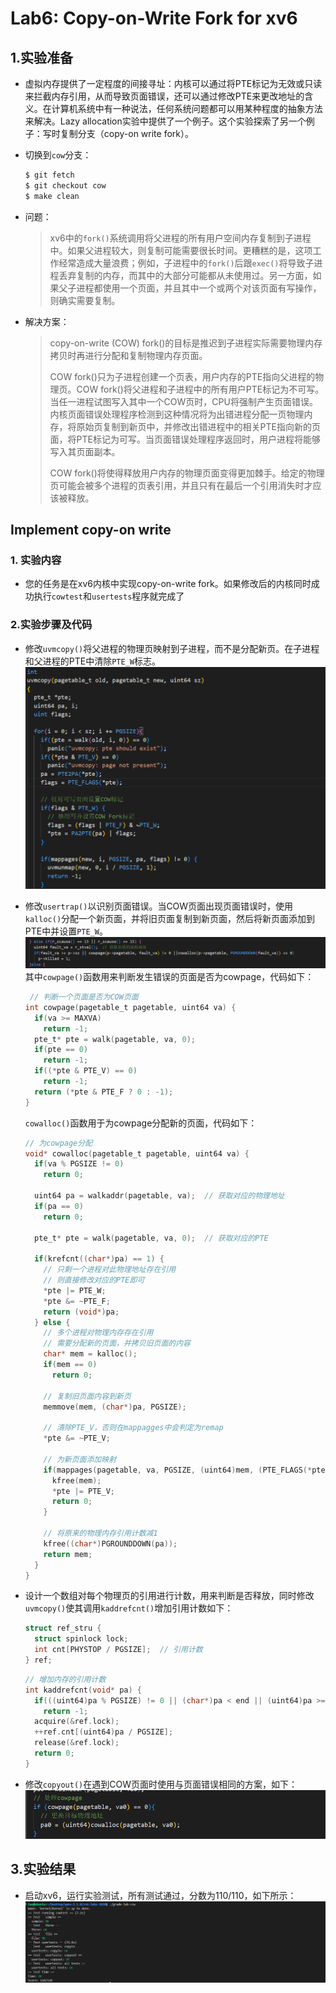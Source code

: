 # Lab6: Copy-on-Write Fork for xv6

## 1.实验准备

* 虚拟内存提供了一定程度的间接寻址：内核可以通过将PTE标记为无效或只读来拦截内存引用，从而导致页面错误，还可以通过修改PTE来更改地址的含义。在计算机系统中有一种说法，任何系统问题都可以用某种程度的抽象方法来解决。Lazy allocation实验中提供了一个例子。这个实验探索了另一个例子：写时复制分支（copy-on write fork）。

* 切换到`cow`分支：

  ```c
  $ git fetch
  $ git checkout cow
  $ make clean
  ```

* 问题：

  > xv6中的`fork()`系统调用将父进程的所有用户空间内存复制到子进程中。如果父进程较大，则复制可能需要很长时间。更糟糕的是，这项工作经常造成大量浪费；例如，子进程中的`fork()`后跟`exec()`将导致子进程丢弃复制的内存，而其中的大部分可能都从未使用过。另一方面，如果父子进程都使用一个页面，并且其中一个或两个对该页面有写操作，则确实需要复制。

* 解决方案：

  > copy-on-write (COW) fork()的目标是推迟到子进程实际需要物理内存拷贝时再进行分配和复制物理内存页面。
  >
  > COW fork()只为子进程创建一个页表，用户内存的PTE指向父进程的物理页。COW fork()将父进程和子进程中的所有用户PTE标记为不可写。当任一进程试图写入其中一个COW页时，CPU将强制产生页面错误。内核页面错误处理程序检测到这种情况将为出错进程分配一页物理内存，将原始页复制到新页中，并修改出错进程中的相关PTE指向新的页面，将PTE标记为可写。当页面错误处理程序返回时，用户进程将能够写入其页面副本。
  >
  > COW fork()将使得释放用户内存的物理页面变得更加棘手。给定的物理页可能会被多个进程的页表引用，并且只有在最后一个引用消失时才应该被释放。

## Implement copy-on write

### 1. 实验内容

* 您的任务是在xv6内核中实现copy-on-write fork。如果修改后的内核同时成功执行`cowtest`和`usertests`程序就完成了


### 2.实验步骤及代码

* 修改`uvmcopy()`将父进程的物理页映射到子进程，而不是分配新页。在子进程和父进程的PTE中清除`PTE_W`标志。
  ![image-20240522223607376](image-20240522223607376.png)
* 修改`usertrap()`以识别页面错误。当COW页面出现页面错误时，使用`kalloc()`分配一个新页面，并将旧页面复制到新页面，然后将新页面添加到PTE中并设置`PTE_W`。
  ![image-20240522223654457](image-20240522223654457.png)其中`cowpage()`函数用来判断发生错误的页面是否为cowpage，代码如下：
  
  ```c
   // 判断一个页面是否为COW页面
  int cowpage(pagetable_t pagetable, uint64 va) {
    if(va >= MAXVA)
      return -1;
    pte_t* pte = walk(pagetable, va, 0);
    if(pte == 0)
      return -1;
    if((*pte & PTE_V) == 0)
      return -1;
    return (*pte & PTE_F ? 0 : -1);
  }
  ```
  
  `cowalloc()`函数用于为cowpage分配新的页面，代码如下：
  
  ```c
  // 为cowpage分配
  void* cowalloc(pagetable_t pagetable, uint64 va) {
    if(va % PGSIZE != 0)
      return 0;
  
    uint64 pa = walkaddr(pagetable, va);  // 获取对应的物理地址
    if(pa == 0)
      return 0;
  
    pte_t* pte = walk(pagetable, va, 0);  // 获取对应的PTE
  
    if(krefcnt((char*)pa) == 1) {
      // 只剩一个进程对此物理地址存在引用
      // 则直接修改对应的PTE即可
      *pte |= PTE_W;
      *pte &= ~PTE_F;
      return (void*)pa;
    } else {
      // 多个进程对物理内存存在引用
      // 需要分配新的页面，并拷贝旧页面的内容
      char* mem = kalloc();
      if(mem == 0)
        return 0;
  
      // 复制旧页面内容到新页
      memmove(mem, (char*)pa, PGSIZE);
  
      // 清除PTE_V，否则在mappagges中会判定为remap
      *pte &= ~PTE_V;
  
      // 为新页面添加映射
      if(mappages(pagetable, va, PGSIZE, (uint64)mem, (PTE_FLAGS(*pte) | PTE_W) & ~PTE_F) != 0) {
        kfree(mem);
        *pte |= PTE_V;
        return 0;
      }
  
      // 将原来的物理内存引用计数减1
      kfree((char*)PGROUNDDOWN(pa));
      return mem;
    }
  }
  ```
  
* 设计一个数组对每个物理页的引用进行计数，用来判断是否释放，同时修改`uvmcopy()`使其调用`kaddrefcnt()`增加引用计数如下：

  ```c
  struct ref_stru {
    struct spinlock lock;
    int cnt[PHYSTOP / PGSIZE];  // 引用计数
  } ref;
  ```

  ```c
  // 增加内存的引用计数
  int kaddrefcnt(void* pa) {
    if(((uint64)pa % PGSIZE) != 0 || (char*)pa < end || (uint64)pa >= PHYSTOP)
      return -1;
    acquire(&ref.lock);
    ++ref.cnt[(uint64)pa / PGSIZE];
    release(&ref.lock);
    return 0;
  }
  ```
* 修改`copyout()`在遇到COW页面时使用与页面错误相同的方案，如下：
  ![image-20240522224331513](image-20240522224331513.png)

## 3.实验结果

* 启动xv6，运行实验测试，所有测试通过，分数为110/110，如下所示：
  ![image-20240522224431880](image-20240522224431880.png)